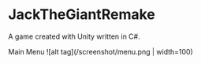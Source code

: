 # JackTheGiantRemake
A game created with Unity written in C#.

Main Menu
![alt tag](/screenshot/menu.png | width=100)
